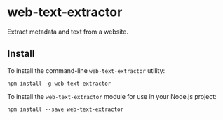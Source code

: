 # web-text-extractor

Extract metadata and text from a website.

## Install

To install the command-line `web-text-extractor` utility:

```shell
npm install -g web-text-extractor
```

To install the `web-text-extractor` module for use in your Node.js project:

```shell
npm install --save web-text-extractor
```
